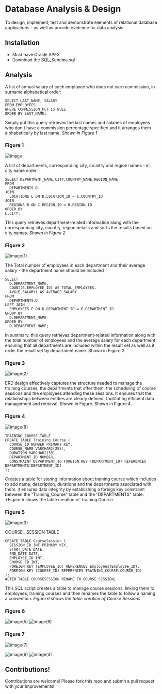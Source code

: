 # Database Analysis & Design

To design, implement, test and demonstrate elements of relational database applications – as well as provide evidence for data analysis

## Installation
- Must have Oracle APEX
- Download the SQL_Schema.sql

## Analysis
A list of annual salary of each employee who does not earn commission, in surname alphabetical order:

```
SELECT LAST_NAME, SALARY 
FROM EMPLOYEES
WHERE COMMISSION_PCT IS NULL
ORDER BY LAST_NAME;

```
Simply put this query retrieves the last names and salaries of employees who don't have a commission percentage specified and it arranges them alphabetically by last name.
*Shown in Figure 1*

### Figure 1
![image](https://github.com/user-attachments/assets/57a50a05-d486-4e67-929c-5ef0c0b9150e)

A list of departments, corresponding city, country and region names - in city name order

```
SELECT DEPARTMENT_NAME,CITY,COUNTRY_NAME,REGION_NAME
FROM
  DEPARTMENTS D
JOIN
  LOCATIONS L ON D.LOCATION_ID = C.COUNTRY_ID
JOIN
  REGIONS R ON C.REGION_ID = R.REGION_ID
ORDER BY
L.CITY;

```
This query retrieves department-related information along with the corresponding city, country, region details and sorts the results based on city names.
*Shown in Figure 2*

### Figure 2
![image(1)](https://github.com/user-attachments/assets/84b7f3b6-cbcd-47e9-8655-e65123416529)

The Total number of employees in each department and their average salary - the department name should be included 
```
SELECT
  D.DEPARTMENT_NAME,
  COUNT(E.EMPLOYEE_ID) AS TOTAL_EMPLOYEES.
  AVG(E.SALARY) AS AVERAGE_SALARY
FROM
  DEPARTMENTS.D
LEFT JOIN
  EMPLOYEES E ON D.DEPARTMENT_ID = E.DEPARTMENT_ID
GROUP BY
  D.DEPARTMENT_NAME
ORDER BY
  D.DEPARTMENT_NAME;
```
In summary, this query retrieves department-related information along with the total number of employees and the average salary for each department, ensuring that all departments are included within the result set as well as it order the result set by department name. Shown in Figure 3.

### Figure 3
![image(2)](https://github.com/user-attachments/assets/c8278127-17f4-47c6-ab5b-a663a9d78d29)


ERD design effectively captures the structure needed to manage the training courses, the departments that offer them, the scheduling of course sessions and the employees attending these sessions. It ensures that the relationships between entities are clearly defined, facilitating efficient data management and retrieval. Shown in Figure. Shown in Figure 4.


### Figure 4
![image(8)](https://github.com/user-attachments/assets/d504e519-33ef-4ebf-af30-da2cc5e4f936)

```
TRAINING_COURSE_TABLE 
CREATE TABLE Training_Course (
  COURSE_ID NUMBER PRIMARY KEY,
  COURSE_NAME VARCHAR2(255),
  DURATION VARCHAR2(50),
  DEPARTMENT_ID NUMBER,
  CONSTRAINT DEPARTMENT_ID FOREIGN KEY (DEPARTMENT_ID) REFERENCES DEPARTMENTS(DEPARTMENT_ID)
);
```
Creates a table for storing information about training course which includes to add name, description, durations and the departments associated with them. It ensures data integrity by establishing a foreign key constraint between the "Training_Course" table and the "DEPARTMENTS" table. *Figure 5 shows the table creation of Training Course.

### Figure 5
![image(3)](https://github.com/user-attachments/assets/e730e1c0-b896-4a5c-be48-977bccc47bb9)

COURSE__SESSION TABLE
```
CREATE TABLE CourseSession (
  SESSION_ID INT PRIMARY KEY,
  START_DATE DATE,
  END_DATE DATE,
  EMPLOYEE_ID INT,
  COURSE_ID INT,
  FOREIGN KEY (EMPLOYEE_ID) REFERENCES Employees(Employee_ID),
  FOREIGN KEY (COURSE_ID) REFERENCES TRAINING_COURSE(COURSE_ID)
);
ALTER TABLE COURSESESSION RENAME TO COURSE_SESSION;
```

This SQL script creates a table to manage course sessions, linking them to employees, training courses and then renames the table to follow a naming a convention. *Figure 6 shows the table creation of Course Sessions*

### Figure 6
![image(5)](https://github.com/user-attachments/assets/a07b137b-39a3-4d33-8c95-f28d0058ea1c)
![image(6)](https://github.com/user-attachments/assets/a691b190-7355-4e8e-9fcf-34aa4e278879)

### Figure 7
![image(7)](https://github.com/user-attachments/assets/6a6be1f3-5308-4d3a-ae11-ee51be3ad66a)

![image(9)](https://github.com/user-attachments/assets/7436edb6-08e3-4970-9ed2-329e57913f05)
![image(4)](https://github.com/user-attachments/assets/718ecb0d-4b2d-46ae-af29-46ddd22b27e1)


## Contributions!

Contributions are welcome! 
Please fork this repo and submit a pull request with your improvements!
